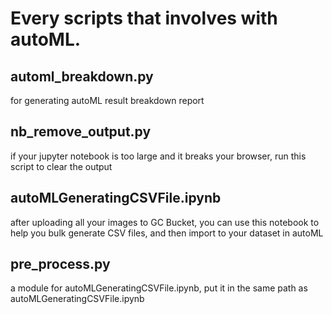 # Every scripts that involves with autoML.
## automl_breakdown.py
for generating autoML result breakdown report
## nb_remove_output.py
if your jupyter notebook is too large and it breaks your browser, run this script to clear the output
## autoMLGeneratingCSVFile.ipynb
after uploading all your images to GC Bucket, you can use this notebook to help you bulk generate CSV files, and then import to your dataset in autoML
## pre_process.py
a module for autoMLGeneratingCSVFile.ipynb, put it in the same path as autoMLGeneratingCSVFile.ipynb